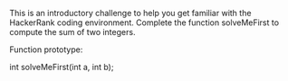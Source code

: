 This is an introductory challenge to help you get familiar with the HackerRank coding environment.
Complete the function solveMeFirst to compute the sum of two integers.

Function prototype:

int solveMeFirst(int a, int b);